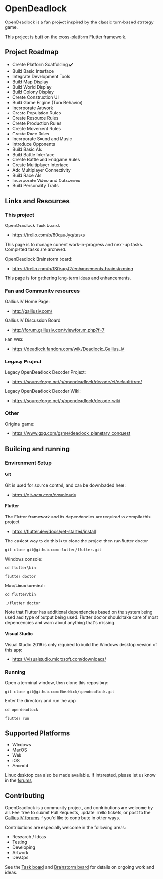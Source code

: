 # OpenDeadlock

OpenDeadlock is a fan project inspired by the classic turn-based strategy game.

This project is built on the cross-platform Flutter framework.

## Project Roadmap

* Create Platform Scaffolding :heavy_check_mark:
* Build Basic Interface
* Integrate Development Tools
* Build Map Display
* Build World Display
* Build Colony Display
* Create Construction UI
* Build Game Engine (Turn Behavior)
* Incorporate Artwork
* Create Population Rules
* Create Resource Rules
* Create Production Rules
* Create Movement Rules
* Create Race Rules
* Incorporate Sound and Music
* Introduce Opponents
* Build Basic AIs
* Build Battle Interface
* Create Battle and Endgame Rules
* Create Multiplayer Interface
* Add Multiplayer Connectivity
* Build Race AIs
* Incorporate Video and Cutscenes
* Build Personality Traits

## Links and Resources

### This project

OpenDeadlock Task board:

* https://trello.com/b/80qauJyq/tasks

This page is to manage current work-in-progress and next-up tasks. Completed tasks are archived.

OpenDeadlock Brainstorm board:

* https://trello.com/b/fS0sagJ2/enhancements-brainstorming

This page is for gathering long-term ideas and enhancements.

### Fan and Community resources 

Gallius IV Home Page:

* http://galliusiv.com/

Gallius IV Discussion Board:

* http://forum.galliusiv.com/viewforum.php?f=7

Fan Wiki:

* https://deadlock.fandom.com/wiki/Deadlock:_Gallius_IV

### Legacy Project

Legacy OpenDeadlock Decoder Project:

* https://sourceforge.net/p/opendeadlock/decode/ci/default/tree/

Legacy OpenDeadlock Decoder Wiki:

* https://sourceforge.net/p/opendeadlock/decode-wiki

### Other

Original game:

* https://www.gog.com/game/deadlock_planetary_conquest

## Building and running

### Environment Setup

#### Git

Git is used for source control, and can be downloaded here:

* https://git-scm.com/downloads

#### Flutter

The Flutter framework and its dependencies are required to compile this project.

* https://flutter.dev/docs/get-started/install

The easiest way to do this is to clone the project then run flutter doctor

`git clone git@github.com:flutter/flutter.git`

Windows console:

`cd flutter\bin`

`flutter doctor`

Mac/Linux terminal:

`cd flutter/bin`

`./flutter doctor`

Note that Flutter has additional dependencies based on the system being used and type of output being used. Flutter doctor should take care of most dependencies and warn about anything that's missing.

#### Visual Studio

Visual Studio 2019 is only required to build the Windows desktop version of this app:

* https://visualstudio.microsoft.com/downloads/

### Running

Open a terminal window, then clone this repository:

`git clone git@github.com:UberNick/opendeadlock.git`

Enter the directory and run the app

`cd opendeadlock`

`flutter run`

## Supported Platforms

* Windows
* MacOS
* Web
* iOS
* Android

Linux desktop can also be made available. If interested, please let us know in the [forums](http://forum.galliusiv.com/viewforum.php?f=7)

## Contributing

OpenDeadlock is a community project, and contributions are welcome by all. Feel free to submit Pull Requests, update Trello tickets, or post to the [Gallius IV forums](http://forum.galliusiv.com/viewforum.php?f=7) if you'd like to contribute in other ways.

Contributions are especially welcome in the following areas:

* Research / Ideas 
* Testing
* Developing
* Artwork
* DevOps

See the [Task board](https://trello.com/b/80qauJyq/tasks) and [Brainstorm board](https://trello.com/b/fS0sagJ2/enhancements-brainstorming) for details on ongoing work and ideas. 
